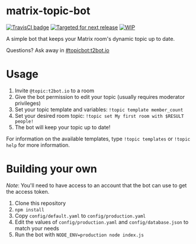# matrix-topic-bot

[![TravisCI badge](https://travis-ci.org/turt2live/matrix-topic-bot.svg?branch=master)](https://travis-ci.org/turt2live/matrix-topic-bot)
[![Targeted for next release](https://badge.waffle.io/turt2live/matrix-topic-bot.png?label=sorted&title=Targeted+for+next+release)](https://waffle.io/turt2live/waffle-matrix?utm_source=badge)
[![WIP](https://badge.waffle.io/turt2live/matrix-topic-bot.png?label=wip&title=WIP)](https://waffle.io/turt2live/waffle-matrix?utm_source=badge)

A simple bot that keeps your Matrix room's dynamic topic up to date.

Questions? Ask away in [#topicbot:t2bot.io](https://matrix.to/#/#topicbot:t2bot.io)

# Usage

1. Invite `@topic:t2bot.io` to a room
2. Give the bot permission to edit your topic (usually requires moderator privileges)
3. Set your topic template and variables: `!topic template member_count`
4. Set your desired room topic: `!topic set My first room with $RESULT people!`
5. The bot will keep your topic up to date!

For information on the available templates, type `!topic templates` or `!topic help` for more information.

# Building your own

*Note*: You'll need to have access to an account that the bot can use to get the access token.

1. Clone this repository
2. `npm install`
3. Copy `config/default.yaml` to `config/production.yaml`
4. Edit the values of `config/production.yaml` and `config/database.json` to match your needs
5. Run the bot with `NODE_ENV=production node index.js`
